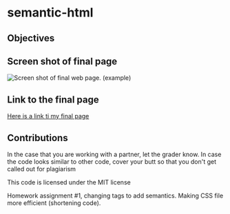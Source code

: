 # semantic-html

## Objectives

## Screen shot of final page

![Screen shot of final web page.](./assets/image-1.png)   (example)

## Link to the final page

[Here is a link ti my final page](https://www.google.com)

## Contributions
In the case that you are working with a partner, let the grader know. In case the code looks similar to other code, cover your butt so that you don't get called out for plagiarism

<!-- ## License optional -->

This code is licensed under the MIT license


Homework assignment #1, changing tags to add semantics. Making CSS file more efficient (shortening code).







<!-- what would you want to tell someone who comes across your repo on github -->